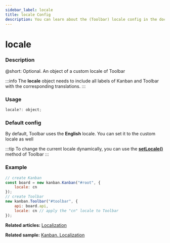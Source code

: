 ```yaml
---
sidebar_label: locale
title: locale Config
description: You can learn about the (Toolbar) locale config in the documentation of the DHTMLX JavaScript Kanban library. Browse developer guides and API reference, try out code examples and live demos, and download a free 30-day evaluation version of DHTMLX Kanban.
---
```


# locale

### Description

@short: Optional. An object of a custom locale of Toolbar

:::info
The **locale** object needs to include all labels of Kanban and Toolbar with the corresponding translations.
:::

### Usage

~~~jsx {}
locale?: object;
~~~

### Default config

By default, Toolbar uses the **English** locale. You can set it to the custom locale as well

:::tip
To change the current locale dynamically, you can use the [**setLocale()**](../../methods/toolbar_setlocale_method) method of Toolbar
:::

### Example

~~~jsx {8}
// create Kanban
const board = new kanban.Kanban("#root", {
	locale: cn
});
// create Toolbar
new kanban.Toolbar("#toolbar", {
	api: board.api,
	locale: cn // apply the "cn" locale to Toolbar 
});
~~~

**Related articles:** [Localization](../../../guides/localization)

**Related sample:** [Kanban. Localization](https://snippet.dhtmlx.com/hrblf1mm?mode=wide&text=#kanban)